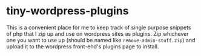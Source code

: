 # tiny-wordpress-plugins
This is a convenient place for me to keep track of single purpose snippets of php that I zip up and use on wordpress sites as plugins. Zip whichever one you want to use up (should be named like `remove-admin-stuff.zip`) and upload it to the wordpress front-end's plugins page to install.
